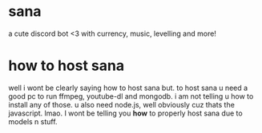 # sana
a cute discord bot &lt;3 with currency, music, levelling and more!

# how to host sana
well i wont be clearly saying how to host sana but. to host sana u need a good pc to run ffmpeg, youtube-dl and mongodb. i am not telling u how to install any of those. u also need node.js, well obviously cuz thats the javascript. lmao. I wont be telling you **how** to properly host sana due to models n stuff.
